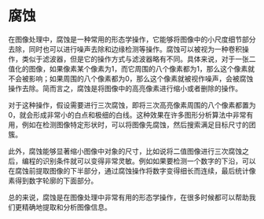 # 腐蚀

在图像处理中，腐蚀是一种常用的形态学操作，它能够将图像中的小尺度细节部分去除，同时也可以进行噪声去除和边缘检测等操作。腐蚀可以被视为一种卷积操作，类似于滤波器，但是它的操作方式与滤波器略有不同。具体来说，对于一张二值化的图像，如果像素某个像素为1，而它周围的八个像素都为1，那么这个像素就不会被影响；如果周围的八个像素都为0，那么这个像素就被视作噪声，会被腐蚀操作去除。简而言之，腐蚀是将图像中的高亮像素进行缩小或者删除的操作。

对于这种操作，假设需要进行三次腐蚀，即将三次高亮像素周围的八个像素都置为 0，就会形成非常小的白点和极细的白线。这种效果在许多图形分析算法中非常有用，例如在检测图像特定形状时，可以将图像先腐蚀，然后搜索满足目标尺寸的团簇。

此外，腐蚀能够显著缩小图像中对象的尺寸，比如说将二值图像进行三次腐蚀之后，编程的识别条件就可以变得非常灵敏。例如如果要检测一个数字的下沿，可以在腐蚀前提取图像的下半部分，通过腐蚀操作将数字变得细长而连续，最后统计像素得到数字轮廓的下面部分。

总的来说，腐蚀是在图像处理中非常有用的形态学操作，在很多时候都可以帮助我们更精确地提取和分析图像信息。